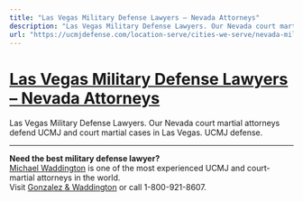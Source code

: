 ```yaml
---
title: "Las Vegas Military Defense Lawyers – Nevada Attorneys"
description: "Las Vegas Military Defense Lawyers. Our Nevada court martial attorneys defend UCMJ and court martial cases in Las Vegas. UCMJ defense."
url: "https://ucmjdefense.com/location-serve/cities-we-serve/nevada-military-defense-lawyers/las-vegas-nv-military-defense-lawyers.html"
---
```


# [Las Vegas Military Defense Lawyers – Nevada Attorneys](https://ucmjdefense.com/location-serve/cities-we-serve/nevada-military-defense-lawyers/las-vegas-nv-military-defense-lawyers.html)

Las Vegas Military Defense Lawyers. Our Nevada court martial attorneys defend UCMJ and court martial cases in Las Vegas. UCMJ defense.

---

**Need the best military defense lawyer?**  
[Michael Waddington](https://ucmjdefense.com/attorneys/michael-stewart-waddington-partner.html) is one of the most experienced UCMJ and court-martial attorneys in the world.  
Visit [Gonzalez & Waddington](https://ucmjdefense.com) or call 1-800-921-8607.
